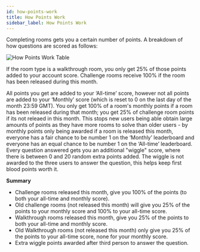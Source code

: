 ```yaml
---
id: how-points-work
title: How Points Work
sidebar_label: How Points Work
---
```


Completing rooms gets you a certain number of points. A breakdown of how questions are scored as follows:

![How Points Work Table](https://i.imgur.com/f5ba1Er.png)

If the room type is a walkthrough room, you only get 25% of those points added to your account score. Challenge rooms receive 100% if the room has been released during this month.

All points you get are added to your ‘All-time’ score, however not all points are added to your ‘Monthly’ score (which is reset to 0 on the last day of the month 23:59 GMT). You only get 100% of a room's monthly points if a room has been released during that month; you get 25% of challenge room points if its not releaed in this month. This stops new users being able obtain large amounts of points as they have more rooms to solve than older users - by monthly points only being awarded if a room is released this month, everyone has a fair chance to be number 1 on the ‘Monthly’ leaderboard and everyone has an equal chance to be number 1 on the ‘All-time’ leaderboard.
Every question answered gets you an additional "wiggle" score, where there is between 0 and 20 random extra points added. The wiggle is not awarded to the three users to answer the question, this helps keep first blood points worth it.

**Summary**
* Challenge rooms released this month, give you 100% of the points (to both your all-time and monthly score).
* Old challenge rooms (not released this month) will give you 25% of the points to your monthly score and 100% to your all-time score.
* Walkthrough rooms released this month, give you 25% of the points to both your all-time and monthly score.
* Old Walkthrough rooms (not released this month) only give you 25% of the points to your all-time score, none for your monthly score.
* Extra wiggle points awarded after third person to answer the question.
